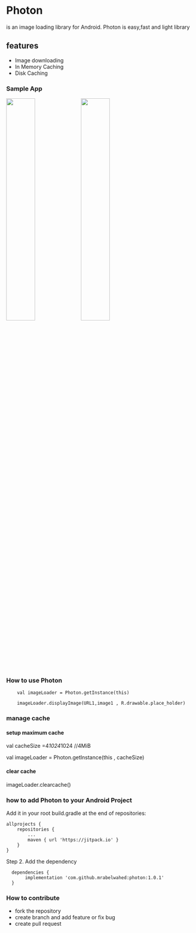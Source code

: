 # Photon
 is an image loading library for Android. Photon is easy,fast and light library 

<h2>features</h2>

<ul>
 <li>Image downloading</li>
 <li>In Memory Caching</li>
 <li>Disk Caching</li>
</ul>



<h3>Sample App</h3>
<div style="display:inline;width:5px;">
<img src ="https://github.com/mrabelwahed/photon/blob/master/art/device-2019-04-06-203503.png"  width="39%"style="display:inline;">
<img src ="https://github.com/mrabelwahed/photon/blob/master/art/device-2019-04-06-203423.png" width="39%" 
       style="display:inline;">
</div>

<h3>How to use Photon </h3>
       
        val imageLoader = Photon.getInstance(this)

        imageLoader.displayImage(URL1,image1 , R.drawable.place_holder)
	
<h3>manage cache </h3>
  
  <h4> setup maximum cache </h4>
  
   val cacheSize =4*1024*1024 //4MiB
   
   val imageLoader = Photon.getInstance(this  , cacheSize)
   
  <h4> clear cache </h4>
  
   imageLoader.clearcache()


<h3>how to add Photon to your Android Project </h3>

Add it in your root build.gradle at the end of repositories:

	allprojects {
		repositories {
			...
			maven { url 'https://jitpack.io' }
		}
	}
  
  
Step 2. Add the dependency

	
	  dependencies {
	       implementation 'com.github.mrabelwahed:photon:1.0.1'
	  }
	
	
	
<h3>How to contribute </h3>	
<ul>
<li> fork the repository </li>
<li>create branch and add feature or fix bug</li>
<li> create pull request </li>
</ul>
